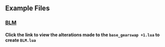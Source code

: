 ## Example Files
### [BLM](https://github.com/graulr/GearSwap/compare/f76c3555f512c0f6a54c5484bd308b8f1c8f635d..f519c034bdb5639c81683dccc91938843d6898c3)
#### Click the link to view the alterations made to the `base_gearswap +1.lua` to create `BLM.lua`

